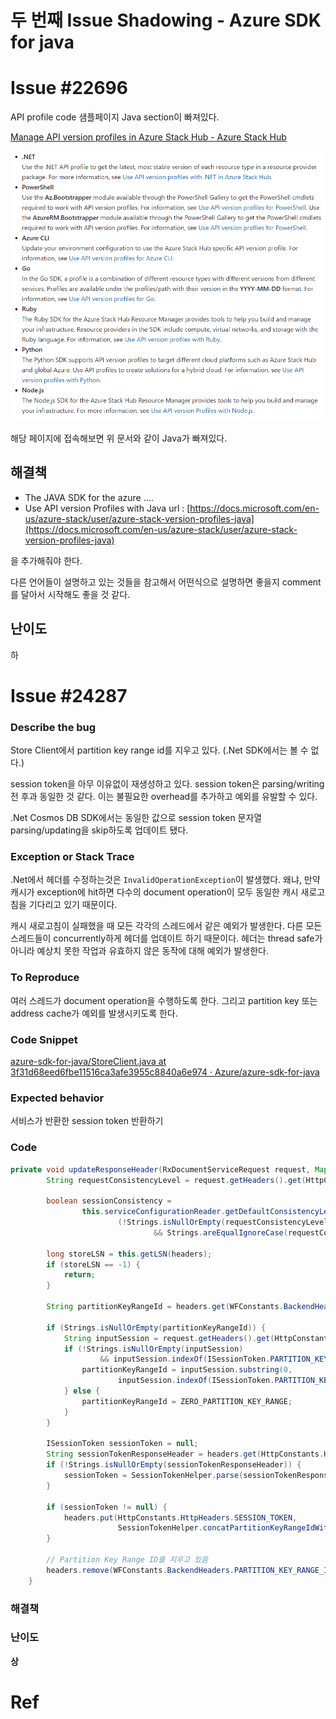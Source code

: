 # 두 번째 Issue Shadowing - Azure SDK for java
# Issue #22696

API profile code 샘플페이지 Java section이 빠져있다.

[Manage API version profiles in Azure Stack Hub - Azure Stack Hub](https://docs.microsoft.com/en-us/azure-stack/user/azure-stack-version-profiles?view=azs-2102#api-profile-code-samples)

![img](./images/docs.png)

해당 페이지에 접속해보면 위 문서와 같이 Java가 빠져있다.

## 해결책

- The JAVA SDK for the azure ....
- Use API version Profiles with Java url : [https://docs.microsoft.com/en-us/azure-stack/user/azure-stack-version-profiles-java](https://docs.microsoft.com/en-us/azure-stack/user/azure-stack-version-profiles-java)

을 추가해줘야 한다.

다른 언어들이 설명하고 있는 것들을 참고해서 어떤식으로 설명하면 좋을지 comment를 달아서 시작해도 좋을 것 같다.

## 난이도

하

# Issue #24287

### Describe the bug

Store Client에서 partition key range id를 지우고 있다. (.Net SDK에서는 볼 수 없다.)

session token을 아무 이유없이 재생성하고 있다. session token은 parsing/writing 전 후과 동일한 것 같다. 이는 불필요한 overhead를 추가하고 예외를 유발할 수 있다.

.Net Cosmos DB SDK에서는 동일한 값으로 session token 문자열 parsing/updating을 skip하도록 업데이트 됐다.

### Exception or Stack Trace

.Net에서 헤더를 수정하는것은 `InvalidOperationException`이 발생했다. 왜냐, 만약 캐시가 exception에 hit하면 다수의 document operation이 모두 동일한 캐시 새로고침을 기다리고 있기 때문이다.

캐시 새로고침이 실패했을 때 모든 각각의 스레드에서 같은 예외가 발생한다. 다른 모든 스레드들이 concurrently하게 헤더를 업데이트 하기 때문이다. 헤더는 thread safe가 아니라 예상치 못한 작업과 유효하지 않은 동작에 대해 예외가 발생한다.

### To Reproduce

여러 스레드가 document operation을 수행하도록 한다. 그리고 partition key 또는 address cache가 예외를 발생시키도록 한다.

### Code Snippet

[azure-sdk-for-java/StoreClient.java at 3f31d68eed6fbe11516ca3afe3955c8840a6e974 · Azure/azure-sdk-for-java](https://github.com/Azure/azure-sdk-for-java/blob/3f31d68eed6fbe11516ca3afe3955c8840a6e974/sdk/cosmos/azure-cosmos/src/main/java/com/azure/cosmos/implementation/directconnectivity/StoreClient.java#L172)

### Expected behavior

서비스가 반환한 session token 반환하기 

### Code

```java
private void updateResponseHeader(RxDocumentServiceRequest request, Map<String, String> headers) {
        String requestConsistencyLevel = request.getHeaders().get(HttpConstants.HttpHeaders.CONSISTENCY_LEVEL);

        boolean sessionConsistency =
                this.serviceConfigurationReader.getDefaultConsistencyLevel() == ConsistencyLevel.SESSION ||
                        (!Strings.isNullOrEmpty(requestConsistencyLevel)
                                && Strings.areEqualIgnoreCase(requestConsistencyLevel, ConsistencyLevel.SESSION.toString()));

        long storeLSN = this.getLSN(headers);
        if (storeLSN == -1) {
            return;
        }

        String partitionKeyRangeId = headers.get(WFConstants.BackendHeaders.PARTITION_KEY_RANGE_ID);

        if (Strings.isNullOrEmpty(partitionKeyRangeId)) {
            String inputSession = request.getHeaders().get(HttpConstants.HttpHeaders.SESSION_TOKEN);
            if (!Strings.isNullOrEmpty(inputSession)
                    && inputSession.indexOf(ISessionToken.PARTITION_KEY_RANGE_SESSION_SEPARATOR) >= 1) {
                partitionKeyRangeId = inputSession.substring(0,
                        inputSession.indexOf(ISessionToken.PARTITION_KEY_RANGE_SESSION_SEPARATOR));
            } else {
                partitionKeyRangeId = ZERO_PARTITION_KEY_RANGE;
            }
        }

        ISessionToken sessionToken = null;
        String sessionTokenResponseHeader = headers.get(HttpConstants.HttpHeaders.SESSION_TOKEN);
        if (!Strings.isNullOrEmpty(sessionTokenResponseHeader)) {
            sessionToken = SessionTokenHelper.parse(sessionTokenResponseHeader);
        }

        if (sessionToken != null) {
            headers.put(HttpConstants.HttpHeaders.SESSION_TOKEN,
                        SessionTokenHelper.concatPartitionKeyRangeIdWithSessionToken(partitionKeyRangeId, sessionToken.convertToString()));
        }
				
	    // Partition Key Range ID를 지우고 있음
        headers.remove(WFConstants.BackendHeaders.PARTITION_KEY_RANGE_ID);
    }
```

### 해결책

### 난이도

**상**

# Ref
